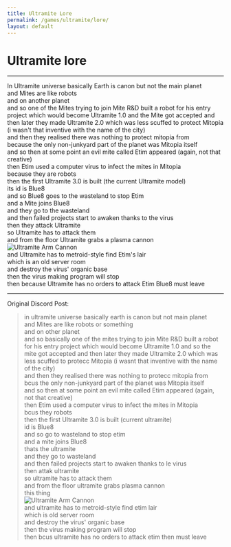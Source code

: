 ```yaml
---
title: Ultramite Lore
permalink: /games/ultramite/lore/
layout: default
---
```


# Ultramite lore

---

In Ultramite universe basically Earth is canon but not the main planet  
and Mites are like robots  
and on another planet  
and so one of the Mites trying to join Mite R&D built a robot for his 
entry project which would become Ultramite 1.0
and the Mite got accepted
and then later they made Ultramite 2.0 which was less scuffed to protect Mitopia 
(i wasn't that inventive with the name of the city)  
and then they realised there was nothing to protect mitopia from  
because the only non-junkyard part of the planet was Mitopia itself  
and so then at some point an evil mite called Etim appeared 
(again, not that creative)  
then Etim used a computer virus to infect the mites in Mitopia  
because they are robots  
then the first Ultramite 3.0 is built (the current Ultramite model)  
its id is Blue8  
and so Blue8 goes to the wasteland to stop Etim  
and a Mite joins Blue8  
and they go to the wasteland  
and then failed projects start to awaken thanks to the virus  
then they attack Ultramite  
so Ultramite has to attack them  
and from the floor Ultramite grabs a plasma cannon  
![Ultramite Arm Cannon](https://cdn.discordapp.com/attachments/1024227866038255696/1024230752637947974/unknown.png)  
and Ultramite has to metroid-style find Etim's lair  
which is an old server room  
and destroy the virus' organic base  
then the virus making program will stop  
then because Ultramite has no orders to attack Etim Blue8 must leave  

---

Original Discord Post:  

> in ultramite universe basically earth is canon but not main planet  
and Mites are like robots or something  
and on other planet  
and so basically one of the mites trying to join Mite R&D built a robot for his 
entry project which would become Ultramite 1.0
and so the mite got accepted
and then later they made Ultramite 2.0 which was less scuffed to protecc Mitopia 
(i wasnt that inventive with the name of the city)  
and then they realised there was nothing to protecc mitopia from  
bcus the only non-junkyard part of the planet was Mitopia itself  
and so then at some point an evil mite called Etim appeared 
(again, not that creative)  
then Etim used a computer virus to infect the mites in Mitopia  
bcus they robots  
then the first Ultramite 3.0 is built (current ultramite)  
id is Blue8  
and so go to wasteland to stop etim  
and a mite joins Blue8  
thats the ultramite  
and they go to wasteland  
and then failed projects start to awaken thanks to le virus  
then attak ultramite  
so ultramite has to attack them  
and from the floor ultramite grabs plasma cannon  
this thing  
![Ultramite Arm Cannon](https://cdn.discordapp.com/attachments/1024227866038255696/1024230752637947974/unknown.png)  
and ultramite has to metroid-style find etim lair  
which is old server room  
and destroy the virus' organic base  
then the virus making program will stop  
then bcus ultramite has no orders to attack etim then must leave 